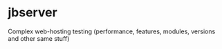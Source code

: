 jbserver
========

Complex web-hosting testing (performance, features, modules, versions and other same stuff)
